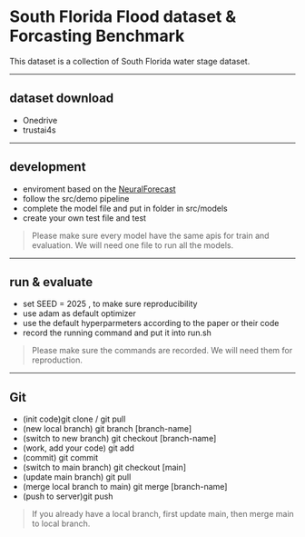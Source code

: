 # South Florida Flood dataset & Forcasting Benchmark

This dataset is a collection of South Florida water stage dataset.

--------------------------------------------
## dataset download

- Onedrive
- trustai4s 

--------------------------------------------
## development

- enviroment based on the [NeuralForecast](https://github.com/Nixtla/neuralforecast/tree/main?tab=readme-ov-file)
- follow the src/demo pipeline
- complete the model file and put in folder in src/models
- create your own test file and test

> Please make sure every model have the same apis for train and evaluation. We will need one file to run all the models.

--------------------------------------------
## run & evaluate 

- set SEED = 2025 , to make sure reproducibility 
- use adam as default optimizer
- use the default hyperparmeters according to the paper or their code 
- record the running command and put it into run.sh 

> Please make sure the commands are recorded. We will need them for reproduction.


--------------------------------------------
## Git

- (init code)git clone / git pull 
- (new local branch) git branch [branch-name]
- (switch to new branch) git checkout [branch-name]
- (work, add your code)  git add 
- (commit) git commit 
- (switch to main branch) git checkout [main]
- (update main branch) git pull
- (merge local branch to main) git merge [branch-name]
- (push to server)git push

> If you already have a local branch, first update main, then merge main to local branch. 


